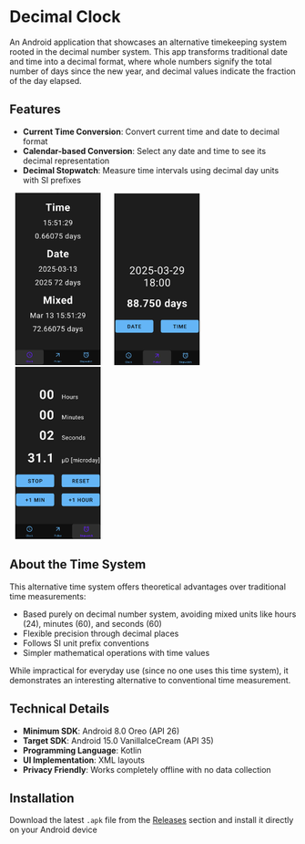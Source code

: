 # Decimal Clock

An Android application that showcases an alternative timekeeping system rooted in the decimal number system. This app transforms traditional date and time into a decimal format, where whole numbers signify the total number of days since the new year, and decimal values indicate the fraction of the day elapsed.


## Features

- **Current Time Conversion**: Convert current time and date to decimal format
- **Calendar-based Conversion**: Select any date and time to see its decimal representation
- **Decimal Stopwatch**: Measure time intervals using decimal day units with SI prefixes

<p align="left">
  <img src="./screenshots/Clock.png" width="150" style="margin: 0 10px" />
  <img src="./screenshots/Picker.png" width="150" style="margin: 0 10px" />
  <img src="./screenshots/Stopwatch.png" width="150" style="margin: 0 10px" />
</p>


## About the Time System

This alternative time system offers theoretical advantages over traditional time measurements:

- Based purely on decimal number system, avoiding mixed units like hours (24), minutes (60), and seconds (60)
- Flexible precision through decimal places
- Follows SI unit prefix conventions
- Simpler mathematical operations with time values

While impractical for everyday use (since no one uses this time system), it demonstrates an interesting alternative to conventional time measurement.

## Technical Details

- **Minimum SDK**: Android 8.0 Oreo (API 26)
- **Target SDK**: Android 15.0 VanillaIceCream (API 35)
- **Programming Language**: Kotlin
- **UI Implementation**: XML layouts
- **Privacy Friendly**: Works completely offline with no data collection


## Installation

Download the latest `.apk` file from the [Releases](../../releases) section and install it directly on your Android device
